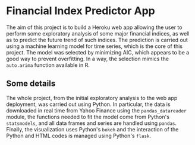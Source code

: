 # Financial Index Predictor App

The aim of this project is to build a Heroku web app allowing the user to perform some exploratory analysis of 
some major financial indices, as well as to predict the future trend of such indices. The prediction is carried out
using a machine learning model for time series, which is the core of this project.
The model was selected by minimizing AIC, which appears to be a good way to prevent overfitting.
In a way, the selection mimics the `auto.arima` function available in R.

## Some details

The whole project, from the initial exploratory analysis to the web app deployment, was carried out using Python.
In particular, the data is downloaded in real time from Yahoo Finance using the `pandas_datareader` module, the
functions needed to fit the model come from Python's `statsmodels`, and all data frames and series are handled using
`pandas`. Finally, the visualization uses Python's `bokeh` and the interaction of the Python and HTML codes is managed
using Python's `flask`. 